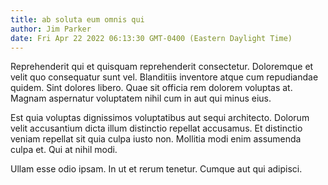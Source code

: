 ```yaml
---
title: ab soluta eum omnis qui
author: Jim Parker
date: Fri Apr 22 2022 06:13:30 GMT-0400 (Eastern Daylight Time)
---
```

Reprehenderit qui et quisquam reprehenderit consectetur. Doloremque et velit quo consequatur sunt vel. Blanditiis inventore atque cum repudiandae quidem. Sint dolores libero. Quae sit officia rem dolorem voluptas at. Magnam aspernatur voluptatem nihil cum in aut qui minus eius.

 Est quia voluptas dignissimos voluptatibus aut sequi architecto. Dolorum velit accusantium dicta illum distinctio repellat accusamus. Et distinctio veniam repellat sit quia culpa iusto non. Mollitia modi enim assumenda culpa et. Qui at nihil modi.

 Ullam esse odio ipsam. In ut et rerum tenetur. Cumque aut qui adipisci.